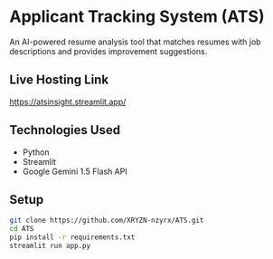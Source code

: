 # Applicant Tracking System (ATS)

An AI-powered resume analysis tool that matches resumes with job descriptions and provides improvement suggestions.
## Live Hosting Link
https://atsinsight.streamlit.app/

## Technologies Used

- Python  
- Streamlit  
- Google Gemini 1.5 Flash API  

## Setup

```bash
git clone https://github.com/XRYZN-nzyrx/ATS.git
cd ATS
pip install -r requirements.txt
streamlit run app.py
